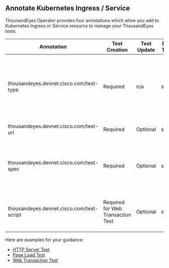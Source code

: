 ## Annotate Kubernetes Ingress / Service

ThousandEyes Operator provides four annotations which allow you add to Kubernetes Ingress or Service resource to manage your ThousandEyes tests.

| Annotation   | Test Creation| Test Update | Data Type | Notes
|--------------|----------|---------|----------|----------|
|thousandeyes.devnet.cisco.com/test-type           | Required | n/a     |  string  | Accpeted Values: [http-server, page-load, web-transactions, none] If you want to delete the test, set this value to **none**.
|thousandeyes.devnet.cisco.com/test-url       | Required|	Optional | string| Target URL you want to monitor.
|thousandeyes.devnet.cisco.com/test-spec        | Required | Optional|string| Specify all the basic settings of the test. For spec fields definitions, please refer to [Custom Resource](custom_resource.md)
|thousandeyes.devnet.cisco.com/test-script       | Required for Web Transaction Test  | Optional| string| Java script which could be generated by ThousandEyes Recorder.

Here are examples for your guidance:

* [HTTP Server Test](http_server_an.md)
* [Page Load Test](page_load_an.md)
* [Web Transaction Test](web_transaction_an.md)





